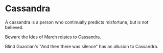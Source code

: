 # Cassandra
A cassandra is a person who continually predicts misfortune, but is not believed. 

Beware the Ides of March relates to Cassandra.

Blind Guardian's "And then there was silence" has an allusion to Cassandra. 